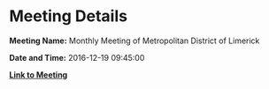 # Meeting Details

**Meeting Name:** Monthly Meeting of Metropolitan District of Limerick

**Date and Time:** 2016-12-19 09:45:00

**[Link to Meeting](https://www.limerick.ie/council/whats-on/monthly-meeting-metropolitan-district-limerick-9)**
